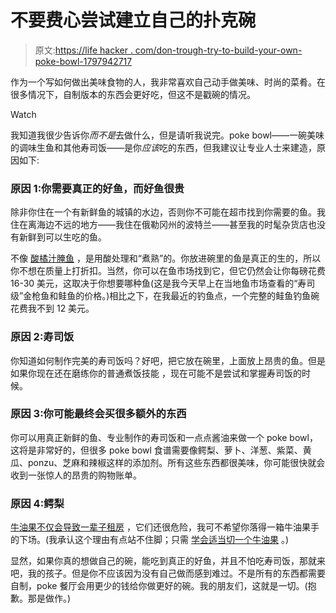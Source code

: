 # 不要费心尝试建立自己的扑克碗

> 原文:[https://life hacker . com/don-trough-try-to-build-your-own-poke-bowl-1797942717](https://lifehacker.com/dont-bother-trying-to-build-your-own-poke-bowl-1797942717)

作为一个写如何做出美味食物的人，我非常喜欢自己动手做美味、时尚的菜肴。在很多情况下，自制版本的东西会更好吃，但这不是戳碗的情况。

Watch

我知道我很少告诉你*而不是*去做什么，但是请听我说完。poke bowl——一碗美味的调味生鱼和其他寿司饭——是你*应该*吃的东西，但我建议让专业人士来建造，原因如下:

### 原因 1:你需要真正的好鱼，而好鱼很贵

除非你住在一个有新鲜鱼的城镇的水边，否则你不可能在超市找到你需要的鱼。我住在离海边不远的地方——我住在俄勒冈州的波特兰——甚至我的时髦杂货店也没有新鲜到可以生吃的鱼。

不像 [酸橘汁腌鱼](https://lifehacker.com/how-little-time-you-can-safely-get-away-with-marinating-1797068137) ，是用酸处理和“煮熟”的。你放进碗里的鱼是真正的生的，所以你不想在质量上打折扣。当然，你可以在鱼市场找到它，但它仍然会让你每磅花费 16-30 美元，这取决于你想要哪种鱼(这是我今天早上在当地鱼市场查看的“寿司级”金枪鱼和鲑鱼的价格。)相比之下，在我最近的钓鱼点，一个完整的鲑鱼钓鱼碗花费我不到 12 美元。

### 原因 2:寿司饭

你知道如何制作完美的寿司饭吗？好吧，把它放在碗里，上面放上昂贵的鱼。但是如果你现在还在磨练你的普通煮饭技能 ，现在可能不是尝试和掌握寿司饭的时候。

### 原因 3:你可能最终会买很多额外的东西

你可以用真正新鲜的鱼、专业制作的寿司饭和一点点酱油来做一个 poke bowl，这将是非常好的，但很多 poke bowl 食谱需要像鳄梨、萝卜、洋葱、紫菜、黄瓜、ponzu、芝麻和辣椒这样的添加剂。所有这些东西都很美味，你可能很快就会收到一张惊人的昂贵的购物账单。

### 原因 4:鳄梨

[牛油果不仅会导致一辈子租房](http://twocents.lifehacker.com/how-to-afford-a-house-when-youre-spending-all-your-mone-1795231082) ，它们还很危险，我可不希望你落得一箱牛油果手的下场。(我承认这个理由有点站不住脚；只需 [学会适当切一个牛油果](https://lifehacker.com/how-to-pit-an-avocado-without-hurting-yourself-1794920665) 。)

显然，如果你真的想做自己的碗，能吃到真正的好鱼，并且不怕吃寿司饭，那就来吧，我的孩子。但是你不应该因为没有自己做而感到难过。不是所有的东西都需要自制，poke 餐厅会用更少的钱给你做更好的碗。我的朋友们，这就是一切。(抱歉。那是做作。)